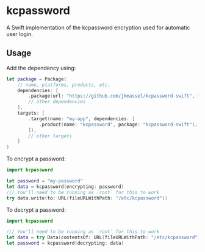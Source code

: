 # kcpassword

A Swift implementation of the kcpassword encryption used for automatic user login.

## Usage

Add the dependency using:

```swift
let package = Package(
    // name, platforms, products, etc.
    dependencies: [
        .package(url: "https://github.com/jkmassel/kcpassword-swift", from: "1.0.0"),
        // other dependencies
    ],
    targets: [
        .target(name: "my-app", dependencies: [
            .product(name: "kcpassword", package: "kcpassword-swift"),
        ]),
        // other targets
    ]
)

```


To encrypt a password:

```swift
import kcpassword

let password = "my-password"
let data = kcpassword(encrypting: password)
/// You'll need to be running as `root` for this to work
try data.write(to: URL(fileURLWithPath: "/etc/kcpassword"))
```
To decrypt a password:

```swift
import kcpassword

/// You'll need to be running as `root` for this to work
let data = try Data(contentsOf: URL(fileURLWithPath: "/etc/kcpassword"))
let password = kcpassword(decrypting: data)
```

